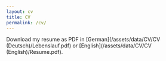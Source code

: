 ```yaml
---
layout: cv
title: CV
permalink: /cv/
---
```


Download my resume as PDF in [German](/assets/data/CV/CV (Deutsch)/Lebenslauf.pdf) or [English](/assets/data/CV/CV (English)/Resume.pdf).